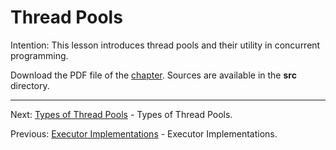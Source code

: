 # Thread Pools

Intention: This lesson introduces thread pools and their utility in concurrent programming.

Download the PDF file of the [chapter](chapter_31.pdf). Sources are available in the <b>src</b> directory. 

<hr>

Next: [Types of Thread Pools](chapter_32.md "Types of Thread Pools") - Types of Thread Pools.

Previous: [Executor Implementations](chapter_30.md "Executor Implementations") - Executor Implementations.